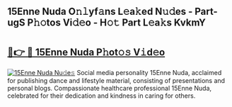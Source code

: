 ## 15Enne Nuda O𝚗𝚕yf𝚊ns L𝚎a𝚔ed N𝚞𝚍es - Part-ugS P𝚑𝚘tos Vi𝚍𝚎o - H𝚘𝚝 Part L𝚎a𝚔s KvkmY

# <h2><a href="http://kf66t6b.oniu.top/?m=15Enne+Nuda">🔗👉 🔴 15Enne Nuda P𝚑ot𝚘𝚜 V𝚒d𝚎o</a></h2>

[![15Enne Nuda Nu𝚍e𝚜](https://i.imgur.com/0qMVB7G.gif)](http://kf66t6b.oniu.top/?m=15Enne+Nuda)
Social media personality 15Enne Nuda, acclaimed for publishing dance and lifestyle material, consisting of presentations and personal blogs. Compassionate healthcare professional 15Enne Nuda, celebrated for their dedication and kindness in caring for others.  
